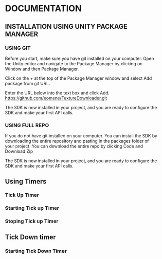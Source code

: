 # DOCUMENTATION

## INSTALLATION USING UNITY PACKAGE MANAGER

### USING GIT

Before you start, make sure you have git installed on your computer.
Open the Unity editor and navigate to the Package Manager by clicking on Window and then Package Manager.

Click on the + at the top of the Package Manager window and select Add package from git URL.

Enter the URL below into the text box and click Add. 
https://github.com/eomene/TextureDownloader.git

The SDK is now installed in your project, and you are ready to configure the SDK and make your first API calls.

### USING FULL REPO

If you do not have git installed on your computer. You can install the SDK by downloading the entire repository and pasting in the packages folder of your project.
You can download the entire repo by clicking Code and Download Zip

The SDK is now installed in your project, and you are ready to configure the SDK and make your first API calls.

## Using Timers

### Tick Up Timer

### Starting Tick up Timer

### Stoping Tick up Timer 

## Tick Down timer

### Starting Tick Down Timer 
